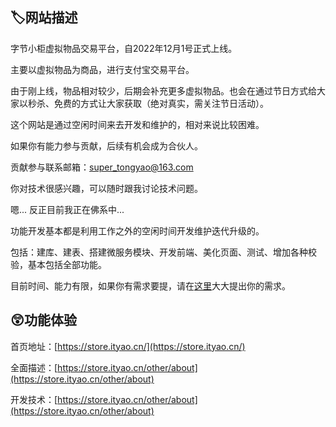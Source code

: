 ## 🏷️网站描述

字节小柜虚拟物品交易平台，自2022年12月1号正式上线。

主要以虚拟物品为商品，进行支付宝交易平台。

由于刚上线，物品相对较少，后期会补充更多虚拟物品。也会在通过节日方式给大家以秒杀、免费的方式让大家获取（绝对真实，需关注节日活动）。

这个网站是通过空闲时间来去开发和维护的，相对来说比较困难。

如果你有能力参与贡献，后续有机会成为合伙人。

贡献参与联系邮箱：super_tongyao@163.com

你对技术很感兴趣，可以随时跟我讨论技术问题。

嗯... 反正目前我正在佛系中...

功能开发基本都是利用工作之外的空闲时间开发维护迭代升级的。

包括：建库、建表、搭建微服务模块、开发前端、美化页面、测试、增加各种校验，基本包括全部功能。

目前时间、能力有限，如果你有需求要提，请在[这里](https://support.qq.com/product/435382)大大提出你的需求。

## 😲功能体验

首页地址：[https://store.ityao.cn/](https://store.ityao.cn/)

全面描述：[https://store.ityao.cn/other/about](https://store.ityao.cn/other/about)

开发技术：[https://store.ityao.cn/other/about](https://store.ityao.cn/other/about)
